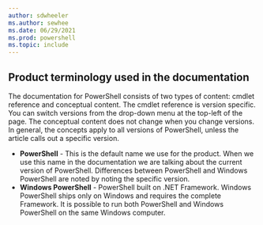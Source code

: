 ```yaml
---
author: sdwheeler
ms.author: sewhee
ms.date: 06/29/2021
ms.prod: powershell
ms.topic: include
---
```

## Product terminology used in the documentation

The documentation for PowerShell consists of two types of content: cmdlet reference and conceptual
content. The cmdlet reference is version specific. You can switch versions from the drop-down menu
at the top-left of the page. The conceptual content does not change when you change versions. In
general, the concepts apply to all versions of PowerShell, unless the article calls out a specific
version.

- **PowerShell** - This is the default name we use for the product. When we use this name in the
  documentation we are talking about the current version of PowerShell. Differences between
  PowerShell and Windows PowerShell are noted by noting the specific version.
- **Windows PowerShell** - PowerShell built on .NET Framework. Windows PowerShell ships only on
  Windows and requires the complete Framework. It is possible to run both PowerShell and Windows
  PowerShell on the same Windows computer.
